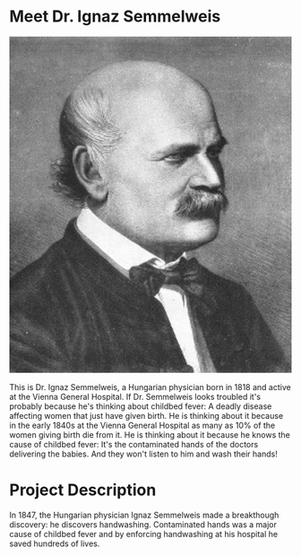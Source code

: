 # Meet Dr. Ignaz Semmelweis
<p align="center">
  <img src="https://github.com/nguneonard/Python_projects/blob/main/Dr.%20Semmelweis%20and%20the%20Discovery%20of%20Handwashing/ignaz_semmelweis_1860.jpeg"  title="hover text", width="700" height="600">
</p>
This is Dr. Ignaz Semmelweis, a Hungarian physician born in 1818 and active at the Vienna General Hospital. If Dr. Semmelweis looks troubled it's probably because he's thinking about childbed fever: A deadly disease affecting women that just have given birth. He is thinking about it because in the early 1840s at the Vienna General Hospital as many as 10% of the women giving birth die from it. He is thinking about it because he knows the cause of childbed fever: It's the contaminated hands of the doctors delivering the babies. And they won't listen to him and wash their hands!

# Project Description
In 1847, the Hungarian physician Ignaz Semmelweis made a breakthough discovery: he discovers handwashing. Contaminated hands was a major cause of childbed fever and by enforcing handwashing at his hospital he saved hundreds of lives.

